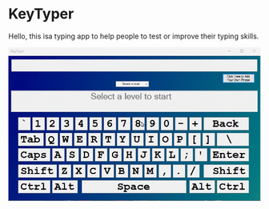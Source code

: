 # KeyTyper

Hello, this isa typing app to help people to test or improve their typing skills.

<img src="/gifs/keytyper.gif?raw=true" width="" alt= 'Video Walkthrough'>
